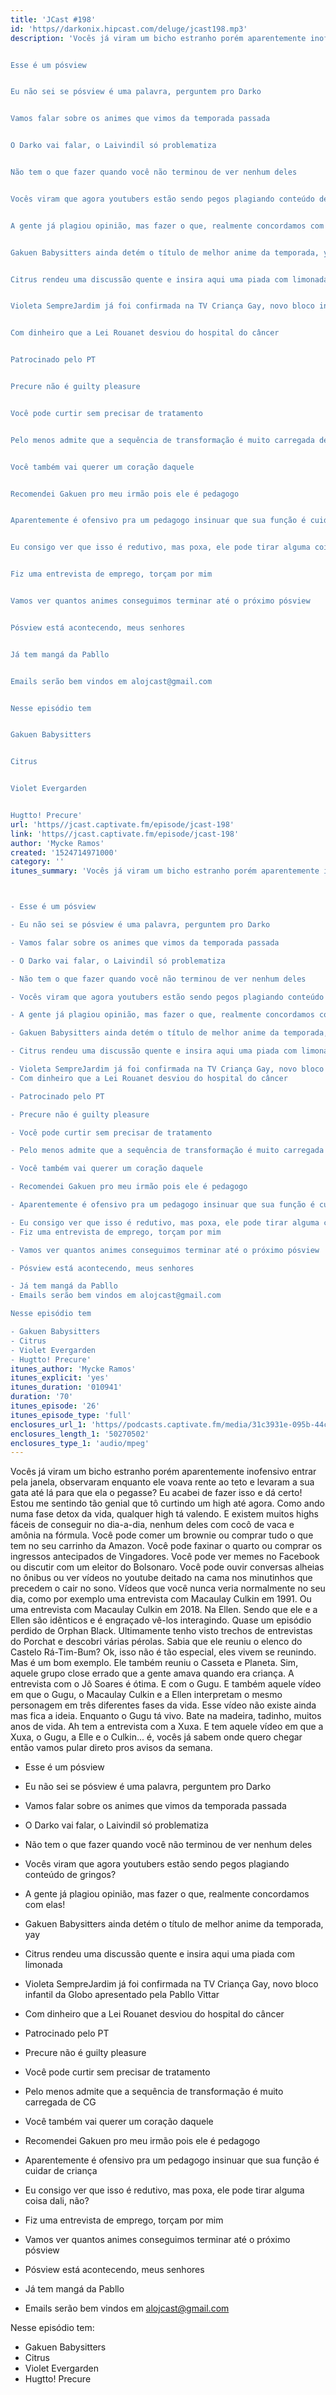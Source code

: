 ```yaml
---
title: 'JCast #198'
id: 'https//darkonix.hipcast.com/deluge/jcast198.mp3'
description: 'Vocês já viram um bicho estranho porém aparentemente inofensivo entrar pela janela, observaram enquanto ele voava rente ao teto e levaram a sua gata até lá para que ela o pegasse? Eu acabei de fazer isso e dá certo! Estou me sentindo tão genial que tô curtindo um high até agora. Como ando numa fase detox da vida, qualquer high tá valendo. E existem muitos highs fáceis de conseguir no dia-a-dia, nenhum deles com cocô de vaca e amônia na fórmula. Você pode comer um brownie ou comprar tudo o que tem no seu carrinho da Amazon. Você pode faxinar o quarto ou comprar os ingressos antecipados de Vingadores. Você pode ver memes no Facebook ou discutir com um eleitor do Bolsonaro. Você pode ouvir conversas alheias no ônibus ou ver vídeos no youtube deitado na cama nos minutinhos que precedem o cair no sono. Vídeos que você nunca veria normalmente no seu dia, como por exemplo uma entrevista com Macaulay Culkin em 1991. Ou uma entrevista com Macaulay Culkin em 2018. Na Ellen. Sendo que ele e a Ellen são idênticos e é engraçado vê-los interagindo. Quase um episódio perdido de Orphan Black. Ultimamente tenho visto trechos de entrevistas do Porchat e descobri várias pérolas. Sabia que ele reuniu o elenco do Castelo Rá-Tim-Bum? Ok, isso não é tão especial, eles vivem se reunindo. Mas é um bom exemplo. Ele também reuniu o Casseta e Planeta. Sim, aquele grupo close errado que a gente amava quando era criança. A entrevista com o Jô Soares é ótima. E com o Gugu. E também aquele vídeo em que o Gugu, o Macaulay Culkin e a Ellen interpretam o mesmo personagem em três diferentes fases da vida. Esse vídeo não existe ainda mas fica a ideia. Enquanto o Gugu tá vivo. Bate na madeira, tadinho, muitos anos de vida. Ah tem a entrevista com a Xuxa. E tem aquele vídeo em que a Xuxa, o Gugu, a Elle e o Culkin... é, vocês já sabem onde quero chegar então vamos pular direto pros avisos da semana.


Esse é um pósview


Eu não sei se pósview é uma palavra, perguntem pro Darko


Vamos falar sobre os animes que vimos da temporada passada


O Darko vai falar, o Laivindil só problematiza


Não tem o que fazer quando você não terminou de ver nenhum deles


Vocês viram que agora youtubers estão sendo pegos plagiando conteúdo de gringos?


A gente já plagiou opinião, mas fazer o que, realmente concordamos com elas!


Gakuen Babysitters ainda detém o título de melhor anime da temporada, yay


Citrus rendeu uma discussão quente e insira aqui uma piada com limonada


Violeta SempreJardim já foi confirmada na TV Criança Gay, novo bloco infantil da Globo apresentado pela Pabllo Vittar


Com dinheiro que a Lei Rouanet desviou do hospital do câncer


Patrocinado pelo PT


Precure não é guilty pleasure


Você pode curtir sem precisar de tratamento


Pelo menos admite que a sequência de transformação é muito carregada de CG


Você também vai querer um coração daquele


Recomendei Gakuen pro meu irmão pois ele é pedagogo


Aparentemente é ofensivo pra um pedagogo insinuar que sua função é cuidar de criança


Eu consigo ver que isso é redutivo, mas poxa, ele pode tirar alguma coisa dali, não?


Fiz uma entrevista de emprego, torçam por mim


Vamos ver quantos animes conseguimos terminar até o próximo pósview


Pósview está acontecendo, meus senhores


Já tem mangá da Pabllo


Emails serão bem vindos em alojcast@gmail.com


Nesse episódio tem


Gakuen Babysitters


Citrus


Violet Evergarden


Hugtto! Precure'
url: 'https//jcast.captivate.fm/episode/jcast-198'
link: 'https//jcast.captivate.fm/episode/jcast-198'
author: 'Mycke Ramos'
created: '1524714971000'
category: ''
itunes_summary: 'Vocês já viram um bicho estranho porém aparentemente inofensivo entrar pela janela, observaram enquanto ele voava rente ao teto e levaram a sua gata até lá para que ela o pegasse? Eu acabei de fazer isso e dá certo! Estou me sentindo tão genial que tô curtindo um high até agora. Como ando numa fase detox da vida, qualquer high tá valendo. E existem muitos highs fáceis de conseguir no dia-a-dia, nenhum deles com cocô de vaca e amônia na fórmula. Você pode comer um brownie ou comprar tudo o que tem no seu carrinho da Amazon. Você pode faxinar o quarto ou comprar os ingressos antecipados de Vingadores. Você pode ver memes no Facebook ou discutir com um eleitor do Bolsonaro. Você pode ouvir conversas alheias no ônibus ou ver vídeos no youtube deitado na cama nos minutinhos que precedem o cair no sono. Vídeos que você nunca veria normalmente no seu dia, como por exemplo uma entrevista com Macaulay Culkin em 1991. Ou uma entrevista com Macaulay Culkin em 2018. Na Ellen. Sendo que ele e a Ellen são idênticos e é engraçado vê-los interagindo. Quase um episódio perdido de Orphan Black. Ultimamente tenho visto trechos de entrevistas do Porchat e descobri várias pérolas. Sabia que ele reuniu o elenco do Castelo Rá-Tim-Bum? Ok, isso não é tão especial, eles vivem se reunindo. Mas é um bom exemplo. Ele também reuniu o Casseta e Planeta. Sim, aquele grupo close errado que a gente amava quando era criança. A entrevista com o Jô Soares é ótima. E com o Gugu. E também aquele vídeo em que o Gugu, o Macaulay Culkin e a Ellen interpretam o mesmo personagem em três diferentes fases da vida. Esse vídeo não existe ainda mas fica a ideia. Enquanto o Gugu tá vivo. Bate na madeira, tadinho, muitos anos de vida. Ah tem a entrevista com a Xuxa. E tem aquele vídeo em que a Xuxa, o Gugu, a Elle e o Culkin... é, vocês já sabem onde quero chegar então vamos pular direto pros avisos da semana. 



- Esse é um pósview

- Eu não sei se pósview é uma palavra, perguntem pro Darko

- Vamos falar sobre os animes que vimos da temporada passada

- O Darko vai falar, o Laivindil só problematiza

- Não tem o que fazer quando você não terminou de ver nenhum deles

- Vocês viram que agora youtubers estão sendo pegos plagiando conteúdo de gringos?

- A gente já plagiou opinião, mas fazer o que, realmente concordamos com elas!

- Gakuen Babysitters ainda detém o título de melhor anime da temporada, yay

- Citrus rendeu uma discussão quente e insira aqui uma piada com limonada

- Violeta SempreJardim já foi confirmada na TV Criança Gay, novo bloco infantil da Globo apresentado pela Pabllo Vittar
- Com dinheiro que a Lei Rouanet desviou do hospital do câncer

- Patrocinado pelo PT

- Precure não é guilty pleasure

- Você pode curtir sem precisar de tratamento

- Pelo menos admite que a sequência de transformação é muito carregada de CG

- Você também vai querer um coração daquele

- Recomendei Gakuen pro meu irmão pois ele é pedagogo

- Aparentemente é ofensivo pra um pedagogo insinuar que sua função é cuidar de criança

- Eu consigo ver que isso é redutivo, mas poxa, ele pode tirar alguma coisa dali, não? 
- Fiz uma entrevista de emprego, torçam por mim

- Vamos ver quantos animes conseguimos terminar até o próximo pósview

- Pósview está acontecendo, meus senhores

- Já tem mangá da Pabllo
- Emails serão bem vindos em alojcast@gmail.com

Nesse episódio tem

- Gakuen Babysitters
- Citrus
- Violet Evergarden
- Hugtto! Precure'
itunes_author: 'Mycke Ramos'
itunes_explicit: 'yes'
itunes_duration: '010941'
duration: '70'
itunes_episode: '26'
itunes_episode_type: 'full'
enclosures_url_1: 'https//podcasts.captivate.fm/media/31c3931e-095b-44c5-a3f0-bfe453d8d3e5/jcast198_tc.mp3'
enclosures_length_1: '50270502'
enclosures_type_1: 'audio/mpeg'
---
```

Vocês já viram um bicho estranho porém aparentemente inofensivo entrar pela janela, observaram enquanto ele voava rente ao teto e levaram a sua gata até lá para que ela o pegasse? Eu acabei de fazer isso e dá certo! Estou me sentindo tão genial que tô curtindo um high até agora. Como ando numa fase detox da vida, qualquer high tá valendo. E existem muitos highs fáceis de conseguir no dia-a-dia, nenhum deles com cocô de vaca e amônia na fórmula. Você pode comer um brownie ou comprar tudo o que tem no seu carrinho da Amazon. Você pode faxinar o quarto ou comprar os ingressos antecipados de Vingadores. Você pode ver memes no Facebook ou discutir com um eleitor do Bolsonaro. Você pode ouvir conversas alheias no ônibus ou ver vídeos no youtube deitado na cama nos minutinhos que precedem o cair no sono. Vídeos que você nunca veria normalmente no seu dia, como por exemplo uma entrevista com Macaulay Culkin em 1991. Ou uma entrevista com Macaulay Culkin em 2018. Na Ellen. Sendo que ele e a Ellen são idênticos e é engraçado vê-los interagindo. Quase um episódio perdido de Orphan Black. Ultimamente tenho visto trechos de entrevistas do Porchat e descobri várias pérolas. Sabia que ele reuniu o elenco do Castelo Rá-Tim-Bum? Ok, isso não é tão especial, eles vivem se reunindo. Mas é um bom exemplo. Ele também reuniu o Casseta e Planeta. Sim, aquele grupo close errado que a gente amava quando era criança. A entrevista com o Jô Soares é ótima. E com o Gugu. E também aquele vídeo em que o Gugu, o Macaulay Culkin e a Ellen interpretam o mesmo personagem em três diferentes fases da vida. Esse vídeo não existe ainda mas fica a ideia. Enquanto o Gugu tá vivo. Bate na madeira, tadinho, muitos anos de vida. Ah tem a entrevista com a Xuxa. E tem aquele vídeo em que a Xuxa, o Gugu, a Elle e o Culkin... é, vocês já sabem onde quero chegar então vamos pular direto pros avisos da semana.

*   Esse é um pósview
    
*   Eu não sei se pósview é uma palavra, perguntem pro Darko
    
*   Vamos falar sobre os animes que vimos da temporada passada
    
*   O Darko vai falar, o Laivindil só problematiza
    
*   Não tem o que fazer quando você não terminou de ver nenhum deles
    
*   Vocês viram que agora youtubers estão sendo pegos plagiando conteúdo de gringos?
    
*   A gente já plagiou opinião, mas fazer o que, realmente concordamos com elas!
    
*   Gakuen Babysitters ainda detém o título de melhor anime da temporada, yay
    
*   Citrus rendeu uma discussão quente e insira aqui uma piada com limonada
    
*   Violeta SempreJardim já foi confirmada na TV Criança Gay, novo bloco infantil da Globo apresentado pela Pabllo Vittar
    
*   Com dinheiro que a Lei Rouanet desviou do hospital do câncer
    
*   Patrocinado pelo PT
    
*   Precure não é guilty pleasure
    
*   Você pode curtir sem precisar de tratamento
    
*   Pelo menos admite que a sequência de transformação é muito carregada de CG
    
*   Você também vai querer um coração daquele
    
*   Recomendei Gakuen pro meu irmão pois ele é pedagogo
    
*   Aparentemente é ofensivo pra um pedagogo insinuar que sua função é cuidar de criança
    
*   Eu consigo ver que isso é redutivo, mas poxa, ele pode tirar alguma coisa dali, não?
    
*   Fiz uma entrevista de emprego, torçam por mim
    
*   Vamos ver quantos animes conseguimos terminar até o próximo pósview
    
*   Pósview está acontecendo, meus senhores
    
*   Já tem mangá da Pabllo
    
*   Emails serão bem vindos em alojcast@gmail.com
    

Nesse episódio tem:

*   Gakuen Babysitters
*   Citrus
*   Violet Evergarden
*   Hugtto! Precure